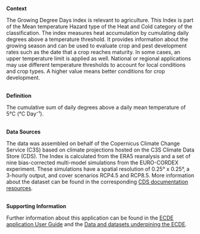 <br />**Context**

The Growing Degree Days index is relevant to agriculture. This Index is part of the Mean temperature Hazard type of the Heat and Cold category of the classification.
The index measures heat accumulation by cumulating daily degrees above a temperature threshold. It provides information about the growing season and can be used to evaluate crop and pest development rates such as the date that a crop reaches maturity. In some cases, an upper temperature limit is applied as well. National or regional applications may use different temperature thresholds to account for local conditions and crop types.
A higher value means better conditions for crop development.

<br />**Definition**

The cumulative sum of daily degrees above a daily mean temperature of 5°C (°C Day⁻¹).

<br />**Data Sources**

The data was assembled on behalf of the Copernicus Climate Change Service (C3S) based on climate projections hosted on the C3S Climate Data Store (CDS). The Index is calculated from the ERA5 reanalysis and a set of nine bias-corrected multi-model simulations from the EURO-CORDEX experiment. These simulations have a spatial resolution of 0.25° x 0.25°, a 3-hourly output, and cover scenarios RCP4.5 and RCP8.5. More information about the dataset can be found in the corresponding [CDS documentation resources](https://cds.climate.copernicus.eu/cdsapp#!/dataset/sis-energy-derived-projections).

<br />**Supporting Information**

Further information about this application can be found in the [ECDE application User Guide](https://confluence.ecmwf.int/display/ECDE/1.+Interactive+European+Climate+Data+Explorer%3A+User+Guide) and the [Data and datasets underpining the ECDE](https://confluence.ecmwf.int/display/ECDE/2.+ECDE+indicators+and+input+datasets).
